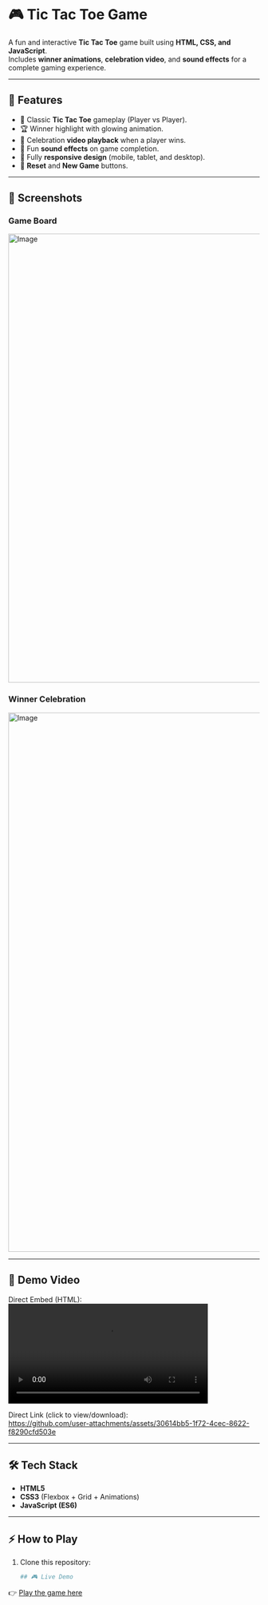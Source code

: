 # 🎮 Tic Tac Toe Game  

A fun and interactive **Tic Tac Toe** game built using **HTML, CSS, and JavaScript**.  
Includes **winner animations**, **celebration video**, and **sound effects** for a complete gaming experience.  

---

## 🚀 Features
- 🎲 Classic **Tic Tac Toe** gameplay (Player vs Player).  
- 🏆 Winner highlight with glowing animation.  
- 🎥 Celebration **video playback** when a player wins.  
- 🎵 Fun **sound effects** on game completion.  
- 📱 Fully **responsive design** (mobile, tablet, and desktop).  
- 🔄 **Reset** and **New Game** buttons.  

---

## 📸 Screenshots  

### Game Board  
  <img width="627" height="899" alt="Image" src="https://github.com/user-attachments/assets/fda70e2d-5f80-48d9-9102-1c66537f2038" />

### Winner Celebration  
  <img width="1920" height="1080" alt="Image" src="https://github.com/user-attachments/assets/4dcb2e7a-11cd-410a-8985-34ee72a7e6f9" />

---

## 🎥 Demo Video  

Direct Embed (HTML):  
<video src="./dancingPerson.mp4" width="400" controls></video>  

Direct Link (click to view/download):  
https://github.com/user-attachments/assets/30614bb5-1f72-4cec-8622-f8290cfd503e

---

## 🛠️ Tech Stack
- **HTML5**  
- **CSS3** (Flexbox + Grid + Animations)  
- **JavaScript (ES6)**  

---

## ⚡ How to Play
1. Clone this repository:
   ```bash
   ## 🎮 Live Demo
👉 [Play the game here](https://codewithsami1234.github.io/Tic-Tac-Toe-using-Javascript/)


